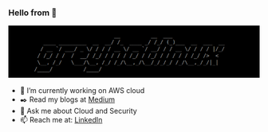 ### Hello from 👋

![banner](https://github.com/greyhatlinux/greyhatlinux/blob/master/img/banner.png)

- 🔭 I’m currently working on AWS cloud
- :black_nib: Read my blogs at [Medium](https://medium.com/@greyhatlinux)
- 💬 Ask me about Cloud and Security 
- 📫 Reach me at: [LinkedIn](https://linkedin.com/in/greyhatlinux)


<!--
**greyhatlinux/greyhatlinux** is a ✨ _special_ ✨ repository because its `README.md` (this file) appears on your GitHub profile.

Here are some ideas to get you started:

- 🔭 I’m currently working on ...
- 🌱 I’m currently learning ...
- 👯 I’m looking to collaborate on ...
- 🤔 I’m looking for help with ...
- 💬 Ask me about ...
- 📫 How to reach me: ...
- 😄 Pronouns: ...
- ⚡ Fun fact: ...
-->
